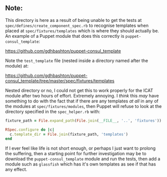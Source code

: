 ## Note:

This directory is here as a result of being unable to get the tests at `spec/defines/create_component_spec.rb` to recognise templates when placed at `spec/fixtures/templates` which is where they should actually be.  An example of a Puppet module that does this correctly is `puppet-consul_template`:

https://github.com/gdhbashton/puppet-consul_template

Note the `test_template` file (nested inside a directory named after the module) at:

https://github.com/gdhbashton/puppet-consul_template/tree/master/spec/fixtures/templates

Nested directory or no, I could not get this to work properly for the ICAT module after two hours of effort.  Extremely annoying.  I *think* this *may* have something to do with the fact that if there are any templates *at all* in any of the modules at `spec/fixtures/modules`, then Puppet will refuse to look at the directory specified in the `spec_helper.rb` with:

```ruby
fixture_path = File.expand_path(File.join(__FILE__, '..', 'fixtures'))

RSpec.configure do |c|
  c.template_dir = File.join(fixture_path, 'templates')
end
```

If I ever feel like life is not short enough, or perhaps I just want to prolong the suffering, then a starting point for further investigation may be to download the `puppet-consul_template` module and run the tests, then add a module such as `glassfish` which has it's own templates as see if that has any effect.
